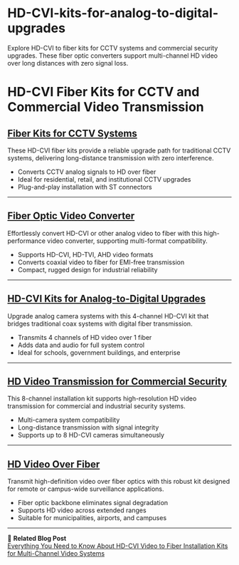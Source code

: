 # HD-CVI-kits-for-analog-to-digital-upgrades
Explore HD-CVI to fiber kits for CCTV systems and commercial security upgrades. These fiber optic converters support multi-channel HD video over long distances with zero signal loss.

# HD-CVI Fiber Kits for CCTV and Commercial Video Transmission

## [Fiber Kits for CCTV Systems](https://www.versitron.com/products/hdcvitr1a03-high-definition-fiber-optic-video-hdcvi-ahd-hdtvi-installation-kit-3)

These HD-CVI fiber kits provide a reliable upgrade path for traditional CCTV systems, delivering long-distance transmission with zero interference.

- Converts CCTV analog signals to HD over fiber  
- Ideal for residential, retail, and institutional CCTV upgrades  
- Plug-and-play installation with ST connectors  

---

## [Fiber Optic Video Converter](https://www.versitron.com/products/hdcvitr2a05-high-definition-fiber-optic-video-hdcvi-ahd-hdtvi-installation-kit-8)

Effortlessly convert HD-CVI or other analog video to fiber with this high-performance video converter, supporting multi-format compatibility.

- Supports HD-CVI, HD-TVI, AHD video formats  
- Converts coaxial video to fiber for EMI-free transmission  
- Compact, rugged design for industrial reliability  

---

## [HD-CVI Kits for Analog-to-Digital Upgrades](https://www.versitron.com/products/hdcvitr4a03-high-definition-fiber-optic-video-hdcvi-ahd-hdtvi-installation-kit-11)

Upgrade analog camera systems with this 4-channel HD-CVI kit that bridges traditional coax systems with digital fiber transmission.

- Transmits 4 channels of HD video over 1 fiber  
- Adds data and audio for full system control  
- Ideal for schools, government buildings, and enterprise  

---

## [HD Video Transmission for Commercial Security](https://www.versitron.com/products/hdcvitr8a05-high-definition-fiber-optic-video-hdcvi-ahd-hdtvi-installation-kit-12)

This 8-channel installation kit supports high-resolution HD video transmission for commercial and industrial security systems.

- Multi-camera system compatibility  
- Long-distance transmission with signal integrity  
- Supports up to 8 HD-CVI cameras simultaneously  

---

## [HD Video Over Fiber](https://www.versitron.com/products/hdcvitr8a03-high-definition-fiber-optic-video-hdcvi-ahd-hdtvi-installation-kit-12)

Transmit high-definition video over fiber optics with this robust kit designed for remote or campus-wide surveillance applications.

- Fiber optic backbone eliminates signal degradation  
- Supports HD video across extended ranges  
- Suitable for municipalities, airports, and campuses  

---

📘 **Related Blog Post**  
[Everything You Need to Know About HD-CVI Video to Fiber Installation Kits for Multi-Channel Video Systems](https://www.versitron.com/blogs/post/everything-you-need-to-know-about-hd-cvi-video-to-fiber-installation-kits-for-multi-channel-video-systems)
